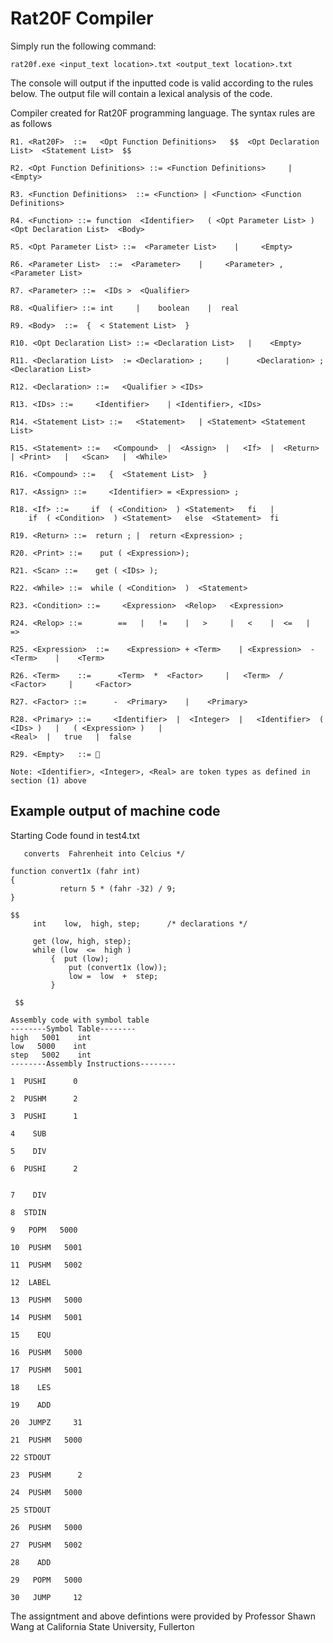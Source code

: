 # Rat20F Compiler
Simply run the following command:

	rat20f.exe <input_text location>.txt <output_text location>.txt 

The console will output if the inputted code is valid according to the rules below. The output file will contain a lexical analysis of the code.


Compiler created for Rat20F programming language. The syntax rules are as follows


`R1. <Rat20F>  ::=   <Opt Function Definitions>   $$  <Opt Declaration List>  <Statement List>  $$`

`R2. <Opt Function Definitions> ::= <Function Definitions>     |  <Empty>`

`R3. <Function Definitions>  ::= <Function> | <Function> <Function Definitions>  ` 

`R4. <Function> ::= function  <Identifier>   ( <Opt Parameter List> )  <Opt Declaration List>  <Body>`

`R5. <Opt Parameter List> ::=  <Parameter List>    |     <Empty>`

`R6. <Parameter List>  ::=  <Parameter>    |     <Parameter> , <Parameter List>`

`R7. <Parameter> ::=  <IDs >  <Qualifier> `

`R8. <Qualifier> ::= int     |    boolean    |  real `

`R9. <Body>  ::=  {  < Statement List>  }`

`R10. <Opt Declaration List> ::= <Declaration List>   |    <Empty>`

`R11. <Declaration List>  := <Declaration> ;     |      <Declaration> ; <Declaration List>`

`R12. <Declaration> ::=   <Qualifier > <IDs> `

`R13. <IDs> ::=     <Identifier>    | <Identifier>, <IDs>`

`R14. <Statement List> ::=   <Statement>   | <Statement> <Statement List>`

`R15. <Statement> ::=   <Compound>  |  <Assign>  |   <If>  |  <Return>   | <Print>   |   <Scan>   |  <While>` 

`R16. <Compound> ::=   {  <Statement List>  }` 

`R17. <Assign> ::=     <Identifier> = <Expression> ;`

`R18. <If> ::=     if  ( <Condition>  ) <Statement>   fi   |`  
`     if  ( <Condition>  ) <Statement>   else  <Statement>  fi `


`R19. <Return> ::=  return ; |  return <Expression> ;`

`R20. <Print> ::=    put ( <Expression>);`

`R21. <Scan> ::=    get ( <IDs> );`

`R22. <While> ::=  while ( <Condition>  )  <Statement>  `

`R23. <Condition> ::=     <Expression>  <Relop>   <Expression>`

`R24. <Relop> ::=        ==   |   !=    |   >     |   <    |  <=   |    =>`     

`R25. <Expression>  ::=    <Expression> + <Term>    | <Expression>  - <Term>    |    <Term>`

`R26. <Term>    ::=      <Term>  *  <Factor>     |   <Term>  /  <Factor>     |     <Factor>`

`R27. <Factor> ::=      -  <Primary>    |    <Primary>`

`R28. <Primary> ::=     <Identifier>  |  <Integer>  |   <Identifier>  ( <IDs> )   |   ( <Expression> )   |`  
`<Real>  |   true   |  false`     

`R29. <Empty>   ::= `

`Note: <Identifier>, <Integer>, <Real> are token types as defined in section (1) above`


## Example output of machine code

Starting Code found in test4.txt

```/* this is comment for this sample code which
   converts  Fahrenheit into Celcius */

function convert1x (fahr int)
{
           return 5 * (fahr -32) / 9;
}

$$
     int    low,  high, step;      /* declarations */

     get (low, high, step);
     while (low  <=  high )  
         {  put (low);
             put (convert1x (low));
             low =  low  +  step;
         } 

 $$
 
Assembly code with symbol table
--------Symbol Table--------
high   5001    int
low   5000    int
step   5002    int
--------Assembly Instructions--------

1  PUSHI      0

2  PUSHM      2

3  PUSHI      1

4    SUB

5    DIV

6  PUSHI      2


7    DIV

8  STDIN

9   POPM   5000

10  PUSHM   5001

11  PUSHM   5002

12  LABEL

13  PUSHM   5000

14  PUSHM   5001

15    EQU

16  PUSHM   5000

17  PUSHM   5001

18    LES

19    ADD

20  JUMPZ     31

21  PUSHM   5000

22 STDOUT

23  PUSHM      2

24  PUSHM   5000

25 STDOUT

26  PUSHM   5000

27  PUSHM   5002

28    ADD

29   POPM   5000

30   JUMP     12
```


The assigntment and above defintions were provided by Professor Shawn Wang at California State University, Fullerton
